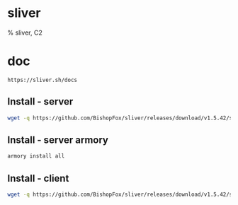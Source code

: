 # sliver

% sliver, C2

# doc
```
https://sliver.sh/docs
```


## Install - server
```bash
wget -q https://github.com/BishopFox/sliver/releases/download/v1.5.42/sliver-server_linux ; chmod +x ./sliver-server_linux 
```

## Install - server armory
```bash
armory install all
```

## Install - client
```bash
wget -q https://github.com/BishopFox/sliver/releases/download/v1.5.42/sliver-client_linux ; hmod +x ./sliver-client_linux
```